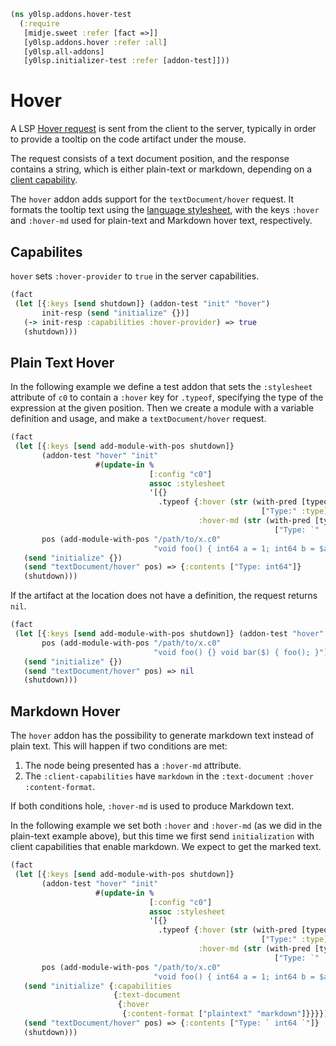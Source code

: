 ```clojure
(ns y0lsp.addons.hover-test
  (:require
   [midje.sweet :refer [fact =>]]
   [y0lsp.addons.hover :refer :all]
   [y0lsp.all-addons]
   [y0lsp.initializer-test :refer [addon-test]]))

```
# Hover

A LSP [Hover
request](https://microsoft.github.io/language-server-protocol/specifications/lsp/3.17/specification/#textDocument_hover)
is sent from the client to the server, typically in order to provide a
tooltip on the code artifact under the mouse.

The request consists of a text document position, and the response contains a
string, which is either plain-text or markdown, depending on a [client
capability](https://microsoft.github.io/language-server-protocol/specifications/lsp/3.17/specification/#markupContent).

The `hover` addon adds support for the `textDocument/hover` request. It
formats the tooltip text using the [language
stylesheet](language_stylesheet.md), with the keys `:hover` and
`:hover-md` used for plain-text and Markdown hover text, respectively.

## Capabilites

`hover` sets `:hover-provider` to `true` in the server capabilities.
```clojure
(fact
 (let [{:keys [send shutdown]} (addon-test "init" "hover")
       init-resp (send "initialize" {})]
   (-> init-resp :capabilities :hover-provider) => true
   (shutdown)))

```
## Plain Text Hover

In the following example we define a test addon that sets the `:stylesheet`
attribute of `c0` to contain a `:hover` key for `.typeof`, specifying the
type of the expression at the given position. Then we create a module with a
variable definition and usage, and make a `textDocument/hover` request.
```clojure
(fact
 (let [{:keys [send add-module-with-pos shutdown]}
       (addon-test "hover" "init"
                   #(update-in %
                               [:config "c0"]
                               assoc :stylesheet
                               '[{}
                                 .typeof {:hover (str (with-pred [typeof :type]
                                                        ["Type:" :type]))
                                          :hover-md (str (with-pred [typeof :type]
                                                           ["Type: `" :type "`"]))}]))
       pos (add-module-with-pos "/path/to/x.c0"
                                "void foo() { int64 a = 1; int64 b = $a; }")]
   (send "initialize" {})
   (send "textDocument/hover" pos) => {:contents ["Type: int64"]}
   (shutdown)))

```
If the artifact at the location does not have a definition, the request
returns `nil`.
```clojure
(fact
 (let [{:keys [send add-module-with-pos shutdown]} (addon-test "hover" "init")
       pos (add-module-with-pos "/path/to/x.c0"
                                "void foo() {} void bar($) { foo(); }")]
   (send "initialize" {})
   (send "textDocument/hover" pos) => nil
   (shutdown)))

```
## Markdown Hover

The `hover` addon has the possibility to generate markdown text instead of
plain text. This will happen if two conditions are met:

1. The node being presented has a `:hover-md` attribute.
2. The `:client-capabilities` have `markdown` in the `:text-document`
   `:hover` `:content-format`.

If both conditions hole, `:hover-md` is used to produce Markdown text.

In the following example we set both `:hover` and `:hover-md` (as we did in
the plain-text example above), but this time we first send `initialization`
with client capabilities that enable markdown. We expect to get the marked
text.
```clojure
(fact
 (let [{:keys [send add-module-with-pos shutdown]}
       (addon-test "hover" "init"
                   #(update-in %
                               [:config "c0"]
                               assoc :stylesheet
                               '[{}
                                 .typeof {:hover (str (with-pred [typeof :type]
                                                        ["Type:" :type]))
                                          :hover-md (str (with-pred [typeof :type]
                                                           ["Type: `" :type "`"]))}]))
       pos (add-module-with-pos "/path/to/x.c0"
                                "void foo() { int64 a = 1; int64 b = $a; }")]
   (send "initialize" {:capabilities
                       {:text-document
                        {:hover
                         {:content-format ["plaintext" "markdown"]}}}})
   (send "textDocument/hover" pos) => {:contents ["Type: ` int64 `"]}
   (shutdown)))
```

